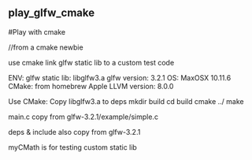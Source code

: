 ## play_glfw_cmake

#Play with cmake

//from a cmake newbie

use cmake link glfw static lib to a custom test code

ENV:
    glfw static lib: libglfw3.a
    glfw version: 3.2.1
    OS: MaxOSX 10.11.6
    CMake: from homebrew
    Apple LLVM version: 8.0.0

Use CMake:
    Copy libglfw3.a to deps
    mkdir build
    cd build
    cmake ../
    make



main.c copy from glfw-3.2.1/example/simple.c

deps & include also copy from glfw-3.2.1

myCMath is for testing custom static lib
